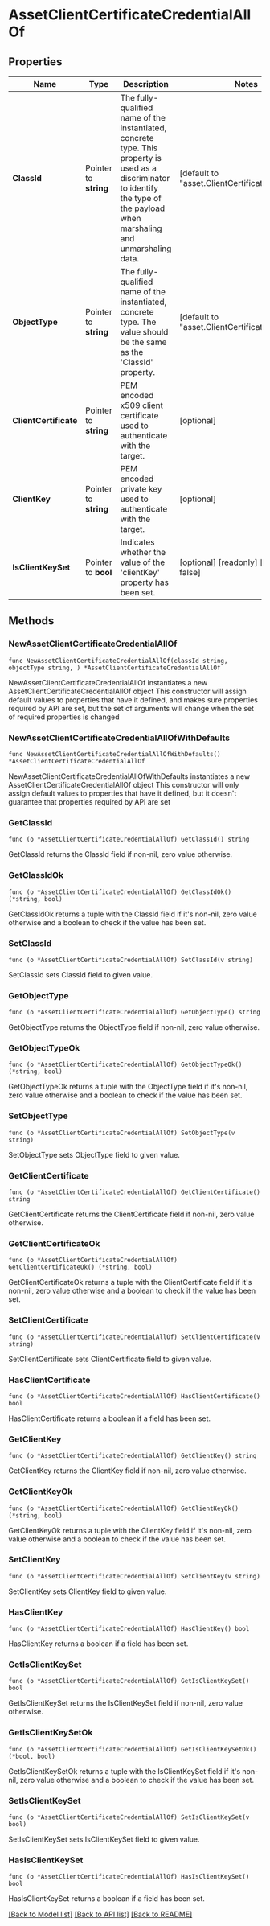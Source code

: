 # AssetClientCertificateCredentialAllOf

## Properties

Name | Type | Description | Notes
------------ | ------------- | ------------- | -------------
**ClassId** | Pointer to **string** | The fully-qualified name of the instantiated, concrete type. This property is used as a discriminator to identify the type of the payload when marshaling and unmarshaling data. | [default to "asset.ClientCertificateCredential"]
**ObjectType** | Pointer to **string** | The fully-qualified name of the instantiated, concrete type. The value should be the same as the &#39;ClassId&#39; property. | [default to "asset.ClientCertificateCredential"]
**ClientCertificate** | Pointer to **string** | PEM encoded x509 client certificate used to authenticate with the target. | [optional] 
**ClientKey** | Pointer to **string** | PEM encoded private key used to authenticate with the target. | [optional] 
**IsClientKeySet** | Pointer to **bool** | Indicates whether the value of the &#39;clientKey&#39; property has been set. | [optional] [readonly] [default to false]

## Methods

### NewAssetClientCertificateCredentialAllOf

`func NewAssetClientCertificateCredentialAllOf(classId string, objectType string, ) *AssetClientCertificateCredentialAllOf`

NewAssetClientCertificateCredentialAllOf instantiates a new AssetClientCertificateCredentialAllOf object
This constructor will assign default values to properties that have it defined,
and makes sure properties required by API are set, but the set of arguments
will change when the set of required properties is changed

### NewAssetClientCertificateCredentialAllOfWithDefaults

`func NewAssetClientCertificateCredentialAllOfWithDefaults() *AssetClientCertificateCredentialAllOf`

NewAssetClientCertificateCredentialAllOfWithDefaults instantiates a new AssetClientCertificateCredentialAllOf object
This constructor will only assign default values to properties that have it defined,
but it doesn't guarantee that properties required by API are set

### GetClassId

`func (o *AssetClientCertificateCredentialAllOf) GetClassId() string`

GetClassId returns the ClassId field if non-nil, zero value otherwise.

### GetClassIdOk

`func (o *AssetClientCertificateCredentialAllOf) GetClassIdOk() (*string, bool)`

GetClassIdOk returns a tuple with the ClassId field if it's non-nil, zero value otherwise
and a boolean to check if the value has been set.

### SetClassId

`func (o *AssetClientCertificateCredentialAllOf) SetClassId(v string)`

SetClassId sets ClassId field to given value.


### GetObjectType

`func (o *AssetClientCertificateCredentialAllOf) GetObjectType() string`

GetObjectType returns the ObjectType field if non-nil, zero value otherwise.

### GetObjectTypeOk

`func (o *AssetClientCertificateCredentialAllOf) GetObjectTypeOk() (*string, bool)`

GetObjectTypeOk returns a tuple with the ObjectType field if it's non-nil, zero value otherwise
and a boolean to check if the value has been set.

### SetObjectType

`func (o *AssetClientCertificateCredentialAllOf) SetObjectType(v string)`

SetObjectType sets ObjectType field to given value.


### GetClientCertificate

`func (o *AssetClientCertificateCredentialAllOf) GetClientCertificate() string`

GetClientCertificate returns the ClientCertificate field if non-nil, zero value otherwise.

### GetClientCertificateOk

`func (o *AssetClientCertificateCredentialAllOf) GetClientCertificateOk() (*string, bool)`

GetClientCertificateOk returns a tuple with the ClientCertificate field if it's non-nil, zero value otherwise
and a boolean to check if the value has been set.

### SetClientCertificate

`func (o *AssetClientCertificateCredentialAllOf) SetClientCertificate(v string)`

SetClientCertificate sets ClientCertificate field to given value.

### HasClientCertificate

`func (o *AssetClientCertificateCredentialAllOf) HasClientCertificate() bool`

HasClientCertificate returns a boolean if a field has been set.

### GetClientKey

`func (o *AssetClientCertificateCredentialAllOf) GetClientKey() string`

GetClientKey returns the ClientKey field if non-nil, zero value otherwise.

### GetClientKeyOk

`func (o *AssetClientCertificateCredentialAllOf) GetClientKeyOk() (*string, bool)`

GetClientKeyOk returns a tuple with the ClientKey field if it's non-nil, zero value otherwise
and a boolean to check if the value has been set.

### SetClientKey

`func (o *AssetClientCertificateCredentialAllOf) SetClientKey(v string)`

SetClientKey sets ClientKey field to given value.

### HasClientKey

`func (o *AssetClientCertificateCredentialAllOf) HasClientKey() bool`

HasClientKey returns a boolean if a field has been set.

### GetIsClientKeySet

`func (o *AssetClientCertificateCredentialAllOf) GetIsClientKeySet() bool`

GetIsClientKeySet returns the IsClientKeySet field if non-nil, zero value otherwise.

### GetIsClientKeySetOk

`func (o *AssetClientCertificateCredentialAllOf) GetIsClientKeySetOk() (*bool, bool)`

GetIsClientKeySetOk returns a tuple with the IsClientKeySet field if it's non-nil, zero value otherwise
and a boolean to check if the value has been set.

### SetIsClientKeySet

`func (o *AssetClientCertificateCredentialAllOf) SetIsClientKeySet(v bool)`

SetIsClientKeySet sets IsClientKeySet field to given value.

### HasIsClientKeySet

`func (o *AssetClientCertificateCredentialAllOf) HasIsClientKeySet() bool`

HasIsClientKeySet returns a boolean if a field has been set.


[[Back to Model list]](../README.md#documentation-for-models) [[Back to API list]](../README.md#documentation-for-api-endpoints) [[Back to README]](../README.md)


